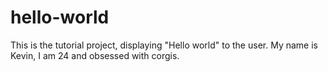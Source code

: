 # hello-world
This is the tutorial project, displaying "Hello world" to the user.
My name is Kevin, I am 24 and obsessed with corgis.
